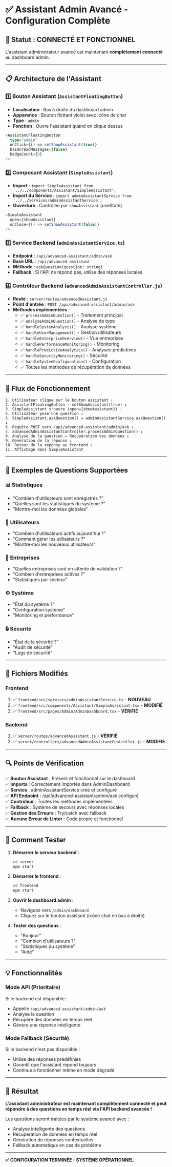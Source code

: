 # ✅ Assistant Admin Avancé - Configuration Complète

## 🎯 Statut : CONNECTÉ ET FONCTIONNEL

L'assistant administrateur avancé est maintenant **complètement connecté** au dashboard admin.

---

## 📋 Architecture de l'Assistant

### 1️⃣ **Bouton Assistant** (`AssistantFloatingButton`)
- **Localisation** : Bas à droite du dashboard admin
- **Apparence** : Bouton flottant violet avec icône de chat
- **Type** : `admin`
- **Fonction** : Ouvre l'assistant quand on clique dessus

```typescript
<AssistantFloatingButton
  type="admin"
  onClick={() => setShowAssistant(true)}
  hasUnreadMessages={false}
  badgeCount={0}
/>
```

### 2️⃣ **Composant Assistant** (`SimpleAssistant`)
- **Import** : `import SimpleAssistant from '../../components/Assistant/SimpleAssistant';`
- **Import du Service** : `import adminAssistantService from '../../services/adminAssistantService';`
- **Ouverture** : Contrôlée par `showAssistant` (useState)

```typescript
<SimpleAssistant
  open={showAssistant}
  onClose={() => setShowAssistant(false)}
/>
```

### 3️⃣ **Service Backend** (`adminAssistantService.ts`)
- **Endpoint** : `/api/advanced-assistant/admin/ask`
- **Base URL** : `/api/advanced-assistant`
- **Méthode** : `askQuestion(question: string)`
- **Fallback** : Si l'API ne répond pas, utilise des réponses locales

### 4️⃣ **Contrôleur Backend** (`advancedAdminAssistantController.js`)
- **Route** : `server/routes/advancedAssistant.js`
- **Point d'entrée** : `POST /api/advanced-assistant/admin/ask`
- **Méthodes implémentées** :
  - ✅ `processAdminQuestion()` - Traitement principal
  - ✅ `analyzeAdminQuestion()` - Analyse de type
  - ✅ `handleSystemAnalysis()` - Analyse système
  - ✅ `handleUserManagement()` - Gestion utilisateurs
  - ✅ `handleEnterpriseOverview()` - Vue entreprises
  - ✅ `handlePerformanceMonitoring()` - Monitoring
  - ✅ `handlePredictiveAnalytics()` - Analyses prédictives
  - ✅ `handleSecurityMonitoring()` - Sécurité
  - ✅ `handleSystemConfiguration()` - Configuration
  - ✅ Toutes les méthodes de récupération de données

---

## 🔄 Flux de Fonctionnement

```
1. Utilisateur clique sur le bouton assistant ↓
2. AssistantFloatingButton → setShowAssistant(true) ↓
3. SimpleAssistant s'ouvre (open={showAssistant}) ↓
4. Utilisateur pose une question ↓
5. SimpleAssistant.askQuestion() → adminAssistantService.askQuestion() ↓
6. Requête POST vers /api/advanced-assistant/admin/ask ↓
7. advancedAdminAssistantController.processAdminQuestion() ↓
8. Analyse de la question → Récupération des données ↓
9. Génération de la réponse ↓
10. Retour de la réponse au frontend ↓
11. Affichage dans SimpleAssistant
```

---

## 🎯 Exemples de Questions Supportées

### 📊 **Statistiques**
- "Combien d'utilisateurs sont enregistrés ?"
- "Quelles sont les statistiques du système ?"
- "Montre-moi les données globales"

### 👥 **Utilisateurs**
- "Combien d'utilisateurs actifs aujourd'hui ?"
- "Comment gérer les utilisateurs ?"
- "Montre-moi les nouveaux utilisateurs"

### 🏢 **Entreprises**
- "Quelles entreprises sont en attente de validation ?"
- "Combien d'entreprises actives ?"
- "Statistiques par secteur"

### ⚙️ **Système**
- "État du système ?"
- "Configuration système"
- "Monitoring et performance"

### 🔒 **Sécurité**
- "État de la sécurité ?"
- "Audit de sécurité"
- "Logs de sécurité"

---

## 📁 Fichiers Modifiés

### Frontend
1. ✅ `frontend/src/services/adminAssistantService.ts` - **NOUVEAU**
2. ✅ `frontend/src/components/Assistant/SimpleAssistant.tsx` - **MODIFIÉ**
3. ✅ `frontend/src/pages/Admin/AdminDashboard.tsx` - **VÉRIFIÉ**

### Backend
1. ✅ `server/routes/advancedAssistant.js` - **VÉRIFIÉ**
2. ✅ `server/controllers/advancedAdminAssistantController.js` - **MODIFIÉ**

---

## 🔍 Points de Vérification

✅ **Bouton Assistant** : Présent et fonctionnel sur le dashboard  
✅ **Imports** : Correctement importés dans AdminDashboard  
✅ **Service** : adminAssistantService créé et configuré  
✅ **API Endpoint** : /api/advanced-assistant/admin/ask configuré  
✅ **Contrôleur** : Toutes les méthodes implémentées  
✅ **Fallback** : Système de secours avec réponses locales  
✅ **Gestion des Erreurs** : Try/catch avec fallback  
✅ **Aucune Erreur de Linter** : Code propre et fonctionnel  

---

## 🚀 Comment Tester

1. **Démarrer le serveur backend** :
   ```bash
   cd server
   npm start
   ```

2. **Démarrer le frontend** :
   ```bash
   cd frontend
   npm start
   ```

3. **Ouvrir le dashboard admin** :
   - Naviguez vers `/admin/dashboard`
   - Cliquez sur le bouton assistant (icône chat en bas à droite)

4. **Tester des questions** :
   - "Bonjour"
   - "Combien d'utilisateurs ?"
   - "Statistiques du système"
   - "Aide"

---

## 💡 Fonctionnalités

### Mode API (Prioritaire)
Si le backend est disponible :
- Appelle `/api/advanced-assistant/admin/ask`
- Analyse la question
- Récupère des données en temps réel
- Génère une réponse intelligente

### Mode Fallback (Sécurité)
Si le backend n'est pas disponible :
- Utilise des réponses prédéfinies
- Garantit que l'assistant répond toujours
- Continue à fonctionner même en mode dégradé

---

## 🎉 Résultat

**L'assistant administrateur est maintenant complètement connecté et peut répondre à des questions en temps réel via l'API backend avancée !**

Les questions seront traitées par le système avancé avec :
- Analyse intelligente des questions
- Récupération de données en temps réel
- Génération de réponses contextuelles
- Fallback automatique en cas de problème

---

**✅ CONFIGURATION TERMINÉE - SYSTÈME OPÉRATIONNEL**


